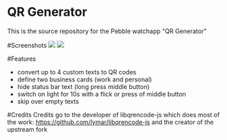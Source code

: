 QR Generator
==============

This is the source repository for the Pebble watchapp "QR Generator"

#Screenshots
<img src="https://assets.getpebble.com/api/file/Gu0lpeCzTVqn6HmFT90A/convert?cache=true&w=144&h=168&fit="></img>
<img src="https://assets.getpebble.com/api/file/diyZ1oSSU2BMXiWQhKbu/convert?cache=true&w=144&h=168&fit="></img>

#Features
- convert up to 4 custom texts to QR codes
- define two business cards (work and personal)
- hide status bar text (long press middle button)
- switch on light for 10s with a flick or press of middle button
- skip over empty texts

#Credits
Credits go to the developer of libqrencode-js which does most of the work: https://github.com/lymar/libqrencode-js
and the creator of the upstream fork
